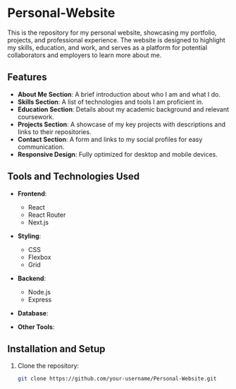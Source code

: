 # Personal-Website
This is the repository for my personal website, showcasing my portfolio, projects, and professional experience. The website is designed to highlight my skills, education, and work, and serves as a platform for potential collaborators and employers to learn more about me.

## Features
- **About Me Section**: A brief introduction about who I am and what I do.
- **Skills Section**: A list of technologies and tools I am proficient in.
- **Education Section**: Details about my academic background and relevant coursework.
- **Projects Section**: A showcase of my key projects with descriptions and links to their repositories.
- **Contact Section**: A form and links to my social profiles for easy communication.
- **Responsive Design**: Fully optimized for desktop and mobile devices.

## Tools and Technologies Used
- **Frontend**:
  - React
  - React Router
  - Next.js
- **Styling**:
  - CSS
  - Flexbox
  - Grid
- **Backend**:
  - Node.js
  - Express
- **Database**:
 
- **Other Tools**:
 

## Installation and Setup
1. Clone the repository:
   ```bash
   git clone https://github.com/your-username/Personal-Website.git